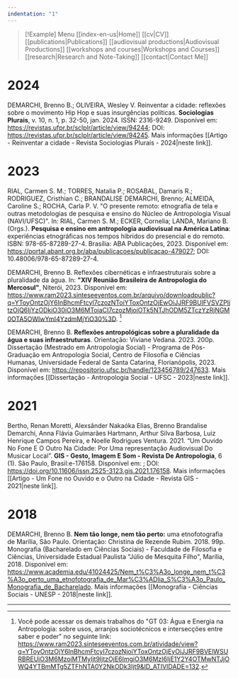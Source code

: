 ```yaml
---
indentation: "1"
---
```

> [!Example] Menu
> [[index-en-us|Home]]   [[cv|CV]]    [[publications|Publications]]   [[audiovisual productions|Audiovisual Productions]]    [[workshops and courses|Workshops and Courses]] 
> [[research|Research and Note-Taking]] [[contact|Contact Me]]

# 2024

DEMARCHI, Brenno B.; OLIVEIRA, Wesley V. Reinventar a cidade: reflexões sobre o movimento Hip Hop e suas insurgências políticas. **Sociologias Plurais**, v. 10, n. 1, p. 32-50, jan. 2024. ISSN: 2316-9249. Disponível em: https://revistas.ufpr.br/sclplr/article/view/94244; DOI: https://revistas.ufpr.br/sclplr/article/view/94245. Mais informações [[Artigo - Reinventar a cidade - Revista Sociologias Plurais - 2024|neste link]].

# 2023

RIAL, Carmen S. M.; TORRES, Natalia P.; ROSABAL, Damaris R.; RODRIGUEZ, Cristhian C.; BRANDALISE DEMARCHI, Brenno; ALMEIDA, Caroline S.; ROCHA, Carla P. V. "O presente remoto: etnografia de tela e outras metodologias de pesquisa e ensino do Núcleo de Antropologia Visual (NAVI/UFSC)". In: RIAL, Carmen S. M.; ECKER, Cornelia; LANDA, Mariano B. (Orgs.). **Pesquisa e ensino em antropologia audiovisual na América Latina**: experiências etnográficas nos tempos híbridos do presencial e do remoto. ISBN: 978-65-87289-27-4. Brasília: ABA Publicações, 2023. Disponível em: https://portal.abant.org.br/aba/publicacoes/publicacao-479027; DOI: 10.48006/978-65-87289-27-4.

DEMARCHI, Brenno B. Reflexões cibernéticas e infraestruturais sobre a pluralidade da água. In: **"XIV Reunião Brasileira de Antropologia do Mercosul"**, Niterói, 2023. Disponível em: https://www.ram2023.sinteseeventos.com.br/arquivo/downloadpublic?q=YToyOntzOjY6InBhcmFtcyI7czozNToiYToxOntzOjEwOiJJRF9BUlFVSVZPIjtzOjQ6IjYzODkiO30iO3M6MToiaCI7czozMjoiOTk5NTJhODM5ZTczYzRjNGM0OTA5OWIwYmI4YzdmMjYiO30%3D. [^1]

DEMARCHI, Brenno B. **Reflexões antropológicas sobre a pluralidade da água e suas infraestruturas**. Orientação: Viviane Vedana. 2023. 200p. Dissertação (Mestrado em Antropologia Social) - Programa de Pós-Graduação em Antropologia Social, Centro de Filosofia e Ciências Humanas, Universidade Federal de Santa Catarina, Florianópolis, 2023. Disponível em: https://repositorio.ufsc.br/handle/123456789/247633. Mais informações [[Dissertação - Antropologia Social - UFSC - 2023|neste link]].

# 2021

Bertho, Renan Moretti, Alexsânder Nakaóka Elias, Brenno Brandalise Demarchi, Anna Flávia Guimarães Hartmann, Arthur Silva Barbosa, Luiz Henrique Campos Pereira, e Noelle Rodrigues Ventura. 2021. “Um Ouvido No Fone E O Outro Na Cidade: Por Uma representação Audiovisual Do Musicar Local”. **GIS - Gesto, Imagem E Som - Revista De Antropologia**, 6 (1). São Paulo, Brasil:e-176158. Disponível em: ; DOI: https://doi.org/10.11606/issn.2525-3123.gis.2021.176158. Mais informações [[Artigo - Um Fone no Ouvido e o Outro na Cidade - Revista GIS - 2021|neste link]].

# 2018

DEMARCHI, Brenno B. **Nem tão longe, nem tão perto:** uma etnofotografia de Marília, São Paulo. Orientação: Christina de Rezende Rubim. 2018. 99p. Monografia (Bacharelado em Ciências Sociais) - Faculdade de Filosofia e Ciências, Universidade Estadual Paulista "Júlio de Mesquita Filho", Marília, 2018. Disponível em: https://www.academia.edu/41024425/Nem_t%C3%A3o_longe_nem_t%C3%A3o_perto_uma_etnofotografia_de_Mar%C3%ADlia_S%C3%A3o_Paulo_Monografia_de_Bacharelado. Mais informações [[Monografia - Ciências Sociais - UNESP - 2018|neste link]].

---

[^1]: Você pode acessar os demais trabalhos do "GT 03: Água e Energia na Antropologia: sobre usos, arranjos sociotécnicos e intersecções entre saber e poder" no seguinte link: https://www.ram2023.sinteseeventos.com.br/atividade/view?q=YToyOntzOjY6InBhcmFtcyI7czozNjoiYToxOntzOjEyOiJJRF9BVElWSURBREUiO3M6MzoiMTMyIjt9IjtzOjE6ImgiO3M6MzI6IjE1Y2Y4OTMwNTJjOWQ4YTBmMTg5ZTFhNTA0Y2NkODk3Ijt9&ID_ATIVIDADE=132.

